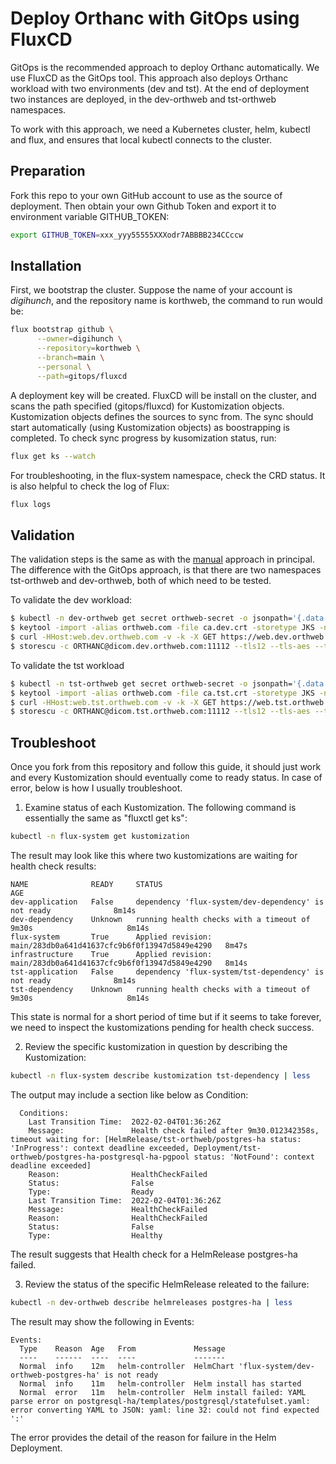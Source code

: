 # Deploy Orthanc with GitOps using FluxCD

GitOps is the recommended approach to deploy Orthanc automatically. We use FluxCD as the GitOps tool. This approach also deploys Orthanc workload with two environments (dev and tst). At the end of deployment two instances are deployed, in the dev-orthweb and tst-orthweb namespaces.

To work with this approach, we need a Kubernetes cluster, helm, kubectl and flux, and ensures that local kubectl connects to the cluster.
## Preparation
Fork this repo to your own GitHub account to use as the source of deployment. Then obtain your own Github Token and export it to environment variable GITHUB_TOKEN: 
```sh
export GITHUB_TOKEN=xxx_yyy55555XXXodr7ABBBB234CCccw
```
## Installation

First, we bootstrap the cluster. Suppose the name of your account is *digihunch*, and the repository name is korthweb, the command to run would be:

```sh
flux bootstrap github \
      --owner=digihunch \
      --repository=korthweb \
      --branch=main \
      --personal \
      --path=gitops/fluxcd
```
A deployment key will be created. FluxCD will be install on the cluster, and scans the path specified (gitops/fluxcd) for Kustomization objects.  Kustomization objects defines the sources to sync from. The sync should start automatically (using Kustomization objects) as boostrapping is completed. To check sync progress by kusomization status, run:
```sh
flux get ks --watch
```
For troubleshooting, in the flux-system namespace, check the CRD status. It is also helpful to check the log of Flux:
```sh
flux logs
```
## Validation
The validation steps is the same as with the [manual](https://github.com/digihunch/korthweb/blob/main/manual/README.md#validation) approach in principal. The difference with the GitOps approach, is that there are two namespaces tst-orthweb and dev-orthweb, both of which need to be tested.

To validate the dev workload:
```sh
$ kubectl -n dev-orthweb get secret orthweb-secret -o jsonpath='{.data.ca\.crt}' | base64 --decode > ca.dev.crt
$ keytool -import -alias orthweb.com -file ca.dev.crt -storetype JKS -noprompt -keystore client.dev.truststore -storepass Password123!
$ curl -HHost:web.dev.orthweb.com -v -k -X GET https://web.dev.orthweb.com/app/explorer.html -u orthanc:orthanc --cacert ca.dev.crt
$ storescu -c ORTHANC@dicom.dev.orthweb.com:11112 --tls12 --tls-aes --trust-store client.dev.truststore --trust-store-pass Password123!
```

To validate the tst workload
```sh
$ kubectl -n tst-orthweb get secret orthweb-secret -o jsonpath='{.data.ca\.crt}' | base64 --decode > ca.tst.crt
$ keytool -import -alias orthweb.com -file ca.tst.crt -storetype JKS -noprompt -keystore client.tst.truststore -storepass Password123!
$ curl -HHost:web.tst.orthweb.com -v -k -X GET https://web.tst.orthweb.com/app/explorer.html -u orthanc:orthanc --cacert ca.tst.crt
$ storescu -c ORTHANC@dicom.tst.orthweb.com:11112 --tls12 --tls-aes --trust-store client.tst.truststore --trust-store-pass Password123!
```

## Troubleshoot

Once you fork from this repository and follow this guide, it should just work and every Kustomization should eventually come to ready status. In case of error, below is how I usually troubleshoot.

1. Examine status of each Kustomization. The following command is essentially the same as "fluxctl get ks":
```sh
kubectl -n flux-system get kustomization
```
The result may look like this where two kustomizations are waiting for health check results:
```
NAME              READY     STATUS                                                            AGE
dev-application   False     dependency 'flux-system/dev-dependency' is not ready              8m14s
dev-dependency    Unknown   running health checks with a timeout of 9m30s                     8m14s
flux-system       True      Applied revision: main/283db0a641d41637cfc9b6f0f13947d5849e4290   8m47s
infrastructure    True      Applied revision: main/283db0a641d41637cfc9b6f0f13947d5849e4290   8m14s
tst-application   False     dependency 'flux-system/tst-dependency' is not ready              8m14s
tst-dependency    Unknown   running health checks with a timeout of 9m30s                     8m14s
```
This state is normal for a short period of time but if it seems to take forever, we need to inspect the kustomizations pending for health check success.

2. Review the specific kustomization in question by describing the Kustomization:
```sh
kubectl -n flux-system describe kustomization tst-dependency | less
```
The output may include a section like below as Condition:
```
  Conditions:
    Last Transition Time:  2022-02-04T01:36:26Z
    Message:               Health check failed after 9m30.012342358s, timeout waiting for: [HelmRelease/tst-orthweb/postgres-ha status: 'InProgress': context deadline exceeded, Deployment/tst-orthweb/postgres-ha-postgresql-ha-pgpool status: 'NotFound': context deadline exceeded]
    Reason:                HealthCheckFailed
    Status:                False
    Type:                  Ready
    Last Transition Time:  2022-02-04T01:36:26Z
    Message:               HealthCheckFailed
    Reason:                HealthCheckFailed
    Status:                False
    Type:                  Healthy
```
The result suggests that Health check for a HelmRelease postgres-ha failed. 

3. Review the status of the specific HelmRelease releated to the failure:
```sh
kubectl -n dev-orthweb describe helmreleases postgres-ha | less
```
The result may show the following in Events:
```
Events:
  Type    Reason  Age   From             Message
  ----    ------  ----  ----             -------
  Normal  info    12m   helm-controller  HelmChart 'flux-system/dev-orthweb-postgres-ha' is not ready
  Normal  info    11m   helm-controller  Helm install has started
  Normal  error   11m   helm-controller  Helm install failed: YAML parse error on postgresql-ha/templates/postgresql/statefulset.yaml: error converting YAML to JSON: yaml: line 32: could not find expected ':'
  ```
  The error provides the detail of the reason for failure in the Helm Deployment.